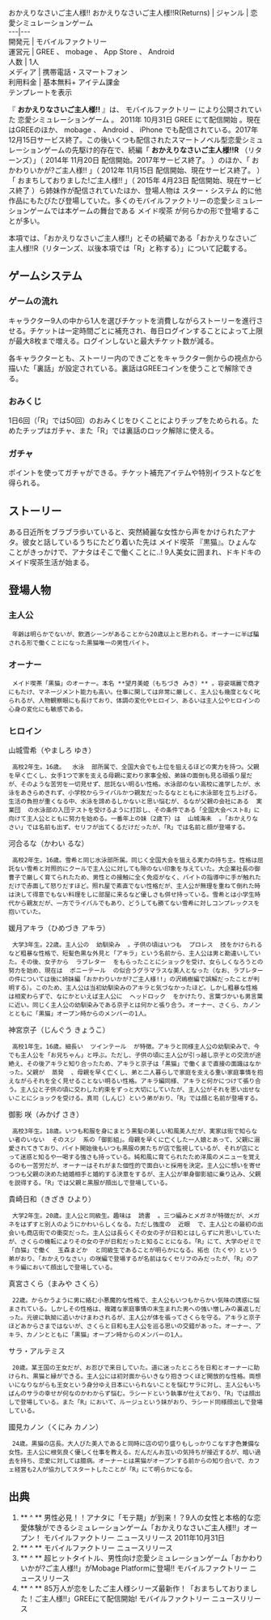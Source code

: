 おかえりなさいご主人様!!  おかえりなさいご主人様!!R(Returns)  |  ジャンル  |  恋愛シミュレーションゲーム   
---|---  
開発元  |  モバイルファクトリー   
運営元  |  GREE  、  mobage  、  App Store  、  Android   
人数  |  1人   
メディア  |  携帯電話・スマートフォン   
利用料金  |  基本無料+  アイテム課金   
テンプレートを表示  
  
『 **おかえりなさいご主人様!!** 』は、  モバイルファクトリー  により公開されていた  恋愛シミュレーションゲーム  。  2011年
10月31日  GREE  にて配信開始    。現在はGREEのほか、  mobage  、  Android  、  iPhone
でも配信されている。2017年12月15日サービス終了。この後いくつも配信されたスマートノベル型恋愛シミュレーションゲームの先駆け的存在で、続編「
**おかえりなさいご主人様!!R** （リターンズ）」（  2014年  11月20日  配信開始。2017年サービス終了。    ）のほか、「
おかわりいかが?ご主人様!!  」（  2012年  11月15日  配信開始、現在サービス終了。    ）「  おまちしておりました!ご主人様!!
」（  2015年  4月23日  配信開始、現在サービス終了    ）ら姉妹作が配信されていたほか、登場人物は  スター・システム
的に他作品にもたびたび登場していた。多くのモバイルファクトリーの恋愛シミュレーションゲームでは本ゲームの舞台である  メイド喫茶
が何らかの形で登場することが多い。

本項では、「おかえりなさいご主人様!!」とその続編である「おかえりなさいご主人様!!R（リターンズ、以後本項では「R」と称する）」について記載する。

##  ゲームシステム  

###  ゲームの流れ  

キャラクター9人の中から1人を選びチケットを消費しながらストーリーを進行させる。チケットは一定時間ごとに補充され、毎日ログインすることによって上限が最大8枚まで増える。ログインしないと最大チケット数が減る。

各キャラクターとも、ストーリー内のできごとをキャラクター側からの視点から描いた「裏話」が設定されている。裏話はGREEコインを使うことで解除できる。

###  おみくじ  

1日6回（「R」では50回）のおみくじをひくことによりチップをためられる。ためたチップはガチャ、また「R」では裏話のロック解除に使える。

###  ガチャ  

ポイントを使ってガチャができる。チケット補充アイテムや特別イラストなどを得られる。

##  ストーリー  

ある日近所をブラブラ歩いていると、突然綺麗な女性から声をかけられたアナタ。彼女と話しているうちにたどり着いた先は  メイド喫茶
『黒猫』。ひょんなことがきっかけで、アナタはそこで働くことに..! 9人美女に囲まれ、ドキドキのメイド喫茶生活が始まる。

##  登場人物  

###  主人公  

     年齢は明らかでないが、飲酒シーンがあることから20歳以上と思われる。オーナーに半ば騙される形で働くことになった黒猫唯一の男性バイト。 

###  オーナー  

     メイド喫茶「黒猫」のオーナー。本名 **望月美姫（もちづき みき）** 。容姿端麗で商才にもたけ、マネージメント能力も高い。仕事に関しては非常に厳しく、主人公も幾度となく叱られるが、人物観察眼にも長けており、体調の変化やヒロイン、あるいは主人公やヒロインの心身の変化にも敏感である。 

###  ヒロイン  

山城雪希（やましろ ゆき）

     高校2年生。16歳。  水泳  部所属で、全国大会でも上位を狙えるほどの実力を持つ。父親を早く亡くし、女手1つで家を支える母親に変わり家事全般、弟妹の面倒も見る頑張り屋だが、そのような苦労を一切見せず、屈託ない明るい性格。水泳部のない高校に進学したが、水泳をあきらめきれず、小学校からライバルかつ親友だったるなとともに水泳部を立ち上げる。生活の負担が重くなる中、水泳を諦めるしかないと思い悩むが、るなが父親の会社にある  実業団  の水泳部の入団テストを受けるように打診し、その条件である「全国大会ベスト8」に向けて主人公とともに努力を始める。一番年上の妹（2歳下）は  山城海未  。「おかえりなさい」では名前も出ず、セリフが出てくるだけだったが、「R」では名前と顔が登場する。 

河合るな（かわい るな）

     高校2年生。16歳。雪希と同じ水泳部所属。同じく全国大会を狙える実力の持ち主。性格は屈託ない雪希と対照的にクールで主人公に対しても隙のない印象を与えていた。大企業社長の御曹子で厳しく育てられたため、男性との接触に全く免疫がなく、バイトの指導中に手が触れただけで赤面して怒りだすほど。照れ屋で素直でない性格だが、主人公が無理を重ねて倒れた時は決して得意でもない料理をしに部屋に来るなど優しさも併せ持っている。雪希とは小学生時代から親友だが、一方でライバルでもあり、どうしても勝てない雪希に対しコンプレックスを抱いていた。 

媛月アキラ（ひめづき アキラ）

     大学3年生。22歳。主人公の  幼馴染み  。子供の頃はいつも  プロレス  技をかけられるなど粗暴な性格で、短髪色黒な外見と「アキラ」という名前から、主人公は男と勘違いしていた。その後、女子から  ラブレター  をもらったことにショックを受け、女らしくなろうとの努力を始め、現在は  ポニーテール  の似合うグラマラスな美人となった（なお、ラブレターの件については後に姉妹編「おかわりいかが?ご主人様!!」の沢嶋樹編で誤解だったことが判明する）。このため、主人公は当初幼馴染みのアキラと気づなかったほど。しかし粗暴な性格は相変わらずで、なにかといえば主人公に  ヘッドロック  をかけたり、言葉づかいも男言葉に近い。同じく主人公の幼馴染みである京子とは何かと張り合う。オーナー、さくら、カノンとともに「黒猫」オープン時からのメンバーの1人。 

神宮京子（じんぐう きょうこ）

     高校1年生。16歳。細長い  ツインテール  が特徴。アキラと同様主人公の幼馴染みで、今でも主人公を「お兄ちゃん」と呼ぶ。ただし、子供の頃に主人公が引っ越し京子との交流が途絶え、その後アキラと知り合ったため、アキラと京子は「黒猫」で働くまで直接の面識はなかった。父親が  蒸発  、母親を早く亡くし、弟と二人暮らしで家庭を支える重い家庭事情を抱えながらそれを全く見せることない明るい性格。アキラ編同様、アキラと何かにつけて張り合う。主人公と子供の頃に交わした約束をずっと大切にしていたが、主人公がそれを思い出せないことにショックを受ける。真司（しんじ）という弟がおり、「R」では顔と名前が登場する。 

御影 咲（みかげ さき）

     高校3年生。18歳。いつも和服を身にまとう黒髪の美しい和風美人だが、実家は街で知らない者のいない  そのスジ  系の「御影組」。母親を早くに亡くした一人娘とあって、父親に溺愛されてきており、バイト開始後もいつも黒服の男たちが店で監視しているが、それが店にとって迷惑と知るや一喝する強さも持っている。純和風に育てられたため洋風のメニューを覚えるのも一苦労だが、オーナーはそれがまた個性的で面白いと採用を決定。主人公に想いを寄せつつも父親の決めた結婚相手と婚約する決意をするが、主人公が単身御影組に乗り込み、父親を説得する。「R」では父親と黒服が顔出しで登場している。 

貴崎日和（きざき ひより）

     大学2年生。20歳。主人公と同級生。趣味は  読書  。三つ編みとメガネが特徴だが、メガネをはずすと別人のようにかわいらしくなる。ただし強度の  近眼  で、主人公との最初の出会いも商店街での衝突だった。主人公は長らくその女の子が日和とはしらずに片思いしていたが、さくらの機転によりその女の子が日和だったと知ることになる。「R」にて、大学のゼミで「白猫」で働く  玉森まどか  と同級生であることが明らかになる。拓也（たくや）という弟がおり、「おかえりなさい」の咲編で登場するが名前はなくセリフのみだったが、「R」のアキラ編において顔出しで登場している。 

真宮さくら（まみや さくら）

     22歳。からかうように男に絡む小悪魔的な性格で、主人公もいつもからかい気味の誘惑に悩まされている。しかしその性格は、複雑な家庭事情の末生まれた男への強い憎しみの裏返しだった。元彼に執拗に追いかけまわされるが、主人公が体を張ってさくらを守る。アキラと京子ほどあからさまではないが、さくらと日和も主人公を巡る思いの交錯があった。オーナー、アキラ、カノンとともに「黒猫」オープン時からのメンバーの1人。 

サラ・アルテミス

     20歳。某王国の王女だが、お忍びで来日していた。道に迷ったところを日和とオーナーに助けられ、黒猫と縁ができる。主人公には初対面からいきなり抱きつくほど開放的な性格。両想いになりながらも王女という身分ゆえ日本にいられないことを悩むサラに対し、主人公もいちばんのサラの幸せが何なのかわからず悩む。ラシードという執事が仕えており、「R」では顔出しで登場している。また「R」において、ルージュという妹がおり、ラシード同様顔出しで登場している。 

國見カノン（くにみ カノン）

     24歳。黒猫の店長。大人びた美人であると同時に店の切り盛りもしっかりこなす才色兼備な女性。主人公に根気良く優しく仕事を教える。だんだんお互いの気持ちが接近するが、暗い過去を持ち、恋愛に対しては臆病。オーナーとは黒猫がオープンする前からの知り合いで、カフェ経営も2人が協力してスタートしたことが「R」にて明らかになる。 

##  出典  

  1. ** ^  ** 男性必見！！アナタに「モテ期」が到来！？9人の女性と本格的な恋愛体験ができるシミュレーションゲーム「おかえりなさいご主人様!!」オープン！ モバイルファクトリー ニュースリリース 2011年10月31日 
  2. ** ^  ** モバイルファクトリー ニュースリリース 
  3. ** ^  ** 超ヒットタイトル、男性向け恋愛シミュレーションゲーム「おかわりいかが?ご主人様!!」がMobage Platformに登場!! モバイルファクトリー ニュースリリース 
  4. ** ^  ** 85万人が恋をしたご主人様シリーズ最新作！「おまちしておりました！ご主人様!!」GREEにて配信開始! モバイルファクトリー ニュースリリース 

